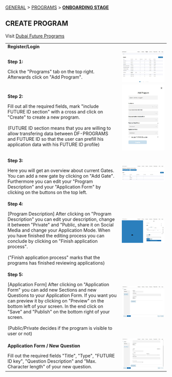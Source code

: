 [GENERAL](/WIKI_README.md) > [PROGRAMS](PROGRAMS/README.md) > **[ONBOARDING STAGE](PROGRAMS/createaprogram.md)**

## CREATE PROGRAM <br>

Visit [Dubai Future Programs](https://programs.dubaifuture.gov.ae)

<table>
  <thead>
  </thead>
  <tbody>
    <tr>
      <tr><td colspan="3"><b>Register/Login</b></td>      
    </tr>
    <tr>
      <td style="text-align: left"><p><b>Step 1:</b></p>Click the "Programs" tab on the top right. Afterwards click on "Add Program".</td>
      <td style="text-align: center"><img src="addprogram001.JPG" alt="Add-1"></td>
    </tr>
    <tr>
      <td style="text-align: left"><p><b>Step 2:</b></p>Fill out all the required fields, mark "include FUTURE ID section" with a cross and click on "Create" to create a new program.<br><br>(FUTURE ID section means that you are willing to allow transfering data between DF-PROGRAMS and FUTURE ID so that the user can prefill his application data with his FUTURE ID profile)</td>
      <td style="text-align: center"><img src="addprogram002.JPG" alt="Add-2"></td>
    </tr>
    <tr>
      <td style="text-align: left"><p><b>Step 3:</b></p>Here you will get an overview about current Gates. You can add a new gate by clicking on "Add Gate". Furthermore you can edit your "Program Description" and your "Application Form" by clicking on the buttons on the top left.</td>
      <td style="text-align: center"><img src="addprogram003.JPG" alt="Add-3"></td>
    </tr>
    <tr>
      <td style="text-align: left"><p><b>Step 4:</b></p>[Program Description] After clicking on "Program Description" you can edit your description, change it between "Private" and "Public, share it on Social Media and change your Application Mode. When you have finished the editing process you can conclude by clicking on "Finish application process".<br><br>("Finish application process" marks that the programs has finished reviewing applications)</td>
      <td style="text-align: center"><img src="addprogram004.JPG" alt="Add-4"></td>
    </tr>
    <tr>
      <td style="text-align: left"><p><b>Step 5:</b></p>[Application Form] After clicking on "Application Form" you can add new Sections and new Questions to your Application Form. If you want you can preview it by clicking on "Preview" on the bottom left of your screen. In the end click on "Save" and "Publish" on the bottom right of your screen.<br><br>(Public/Private decides if the program is visible to user or not)</td>
      <td style="text-align: center"><img src="addprogram005.JPG" alt="Add-5"></td>
    </tr>
    <tr>
  <td style="text-align: left"><p><b>Application Form / New Question</b></p>Fill out the required fields "Title", "Type", "FUTURE ID key", "Question Description" and "Max. Character length" of your new question.</td>
      <td style="text-align: center"><img src="addprogram006.JPG" alt="Add-6"></td>
    </tr>
  </tbody>
</table>
